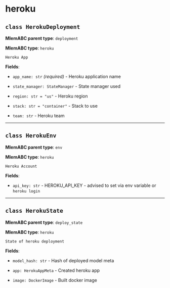 # heroku

## `class HerokuDeployment`

**MlemABC parent type**: `deployment`

**MlemABC type**: `heroku`

    Heroku App

**Fields**:

- `app_name: str` _(required)_ - Heroku application name

- `state_manager: StateManager` - State manager used

- `region: str = "us"` - Heroku region

- `stack: str = "container"` - Stack to use

- `team: str` - Heroku team

---

## `class HerokuEnv`

**MlemABC parent type**: `env`

**MlemABC type**: `heroku`

    Heroku Account

**Fields**:

- `api_key: str` - HEROKU_API_KEY - advised to set via env variable or
  `heroku login`

---

## `class HerokuState`

**MlemABC parent type**: `deploy_state`

**MlemABC type**: `heroku`

    State of heroku deployment

**Fields**:

- `model_hash: str` - Hash of deployed model meta

- `app: HerokuAppMeta` - Created heroku app

- `image: DockerImage` - Built docker image
